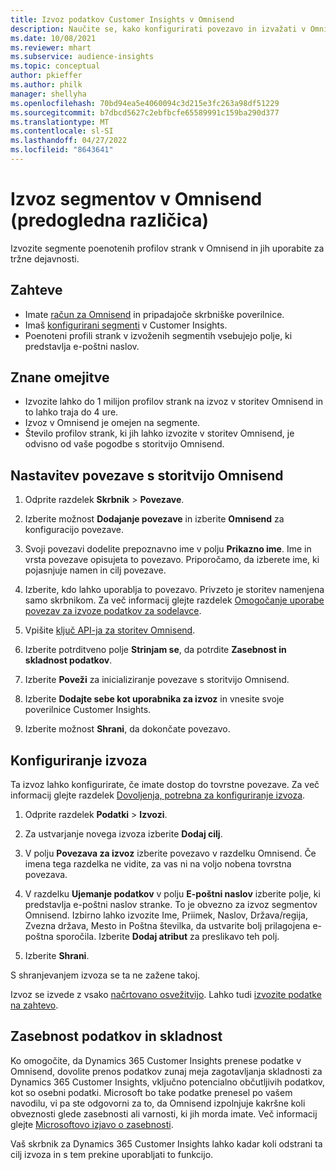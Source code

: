 ```yaml
---
title: Izvoz podatkov Customer Insights v Omnisend
description: Naučite se, kako konfigurirati povezavo in izvažati v Omnisend.
ms.date: 10/08/2021
ms.reviewer: mhart
ms.subservice: audience-insights
ms.topic: conceptual
author: pkieffer
ms.author: philk
manager: shellyha
ms.openlocfilehash: 70bd94ea5e4060094c3d215e3fc263a98df51229
ms.sourcegitcommit: b7dbcd5627c2ebfbcfe65589991c159ba290d377
ms.translationtype: MT
ms.contentlocale: sl-SI
ms.lasthandoff: 04/27/2022
ms.locfileid: "8643641"
---
```

# <a name="export-segments-to-omnisend-preview"></a>Izvoz segmentov v Omnisend (predogledna različica)

Izvozite segmente poenotenih profilov strank v Omnisend in jih uporabite za tržne dejavnosti.

## <a name="prerequisites"></a>Zahteve

-   Imate [račun za Omnisend](https://www.omnisend.com/) in pripadajoče skrbniške poverilnice.
-   Imaš [konfigurirani segmenti](segments.md) v Customer Insights.
-   Poenoteni profili strank v izvoženih segmentih vsebujejo polje, ki predstavlja e-poštni naslov.

## <a name="known-limitations"></a>Znane omejitve

- Izvozite lahko do 1 milijon profilov strank na izvoz v storitev Omnisend in to lahko traja do 4 ure.
- Izvoz v Omnisend je omejen na segmente.
- Število profilov strank, ki jih lahko izvozite v storitev Omnisend, je odvisno od vaše pogodbe s storitvijo Omnisend.

## <a name="set-up-connection-to-omnisend"></a>Nastavitev povezave s storitvijo Omnisend

1. Odprite razdelek **Skrbnik** > **Povezave**.

1. Izberite možnost **Dodajanje povezave** in izberite **Omnisend** za konfiguracijo povezave.

1. Svoji povezavi dodelite prepoznavno ime v polju **Prikazno ime**. Ime in vrsta povezave opisujeta to povezavo. Priporočamo, da izberete ime, ki pojasnjuje namen in cilj povezave.

1. Izberite, kdo lahko uporablja to povezavo. Privzeto je storitev namenjena samo skrbnikom. Za več informacij glejte razdelek [Omogočanje uporabe povezav za izvoze podatkov za sodelavce](connections.md#allow-contributors-to-use-a-connection-for-exports).

1. Vpišite [ključ API-ja za storitev Omnisend](https://support.omnisend.com/en/articles/1061890-generating-api-key).

1. Izberite potrditveno polje **Strinjam se**, da potrdite **Zasebnost in skladnost podatkov**.

1. Izberite **Poveži** za inicializiranje povezave s storitvijo Omnisend.

1. Izberite **Dodajte sebe kot uporabnika za izvoz** in vnesite svoje poverilnice Customer Insights.

1. Izberite možnost **Shrani**, da dokončate povezavo.

## <a name="configure-an-export"></a>Konfiguriranje izvoza

Ta izvoz lahko konfigurirate, če imate dostop do tovrstne povezave. Za več informacij glejte razdelek [Dovoljenja, potrebna za konfiguriranje izvoza](export-destinations.md#set-up-a-new-export).

1. Odprite razdelek **Podatki** > **Izvozi**.

1. Za ustvarjanje novega izvoza izberite **Dodaj cilj**.

1. V polju **Povezava za izvoz** izberite povezavo v razdelku Omnisend. Če imena tega razdelka ne vidite, za vas ni na voljo nobena tovrstna povezava.

1. V razdelku **Ujemanje podatkov** v polju **E-poštni naslov** izberite polje, ki predstavlja e-poštni naslov stranke. To je obvezno za izvoz segmentov Omnisend. Izbirno lahko izvozite Ime, Priimek, Naslov, Država/regija, Zvezna država, Mesto in Poštna številka, da ustvarite bolj prilagojena e-poštna sporočila. Izberite **Dodaj atribut** za preslikavo teh polj.

1. Izberite **Shrani**.

S shranjevanjem izvoza se ta ne zažene takoj.

Izvoz se izvede z vsako [načrtovano osvežitvijo](system.md#schedule-tab). Lahko tudi [izvozite podatke na zahtevo](export-destinations.md#run-exports-on-demand). 


## <a name="data-privacy-and-compliance"></a>Zasebnost podatkov in skladnost

Ko omogočite, da Dynamics 365 Customer Insights prenese podatke v Omnisend, dovolite prenos podatkov zunaj meja zagotavljanja skladnosti za Dynamics 365 Customer Insights, vključno potencialno občutljivih podatkov, kot so osebni podatki. Microsoft bo take podatke prenesel po vašem navodilu, vi pa ste odgovorni za to, da Omnisend izpolnjuje kakršne koli obveznosti glede zasebnosti ali varnosti, ki jih morda imate. Več informacij glejte [Microsoftovo izjavo o zasebnosti](https://go.microsoft.com/fwlink/?linkid=396732).

Vaš skrbnik za Dynamics 365 Customer Insights lahko kadar koli odstrani ta cilj izvoza in s tem prekine uporabljati to funkcijo.
